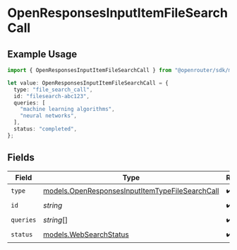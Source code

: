 # OpenResponsesInputItemFileSearchCall

## Example Usage

```typescript
import { OpenResponsesInputItemFileSearchCall } from "@openrouter/sdk/models";

let value: OpenResponsesInputItemFileSearchCall = {
  type: "file_search_call",
  id: "filesearch-abc123",
  queries: [
    "machine learning algorithms",
    "neural networks",
  ],
  status: "completed",
};
```

## Fields

| Field                                                                                                    | Type                                                                                                     | Required                                                                                                 | Description                                                                                              | Example                                                                                                  |
| -------------------------------------------------------------------------------------------------------- | -------------------------------------------------------------------------------------------------------- | -------------------------------------------------------------------------------------------------------- | -------------------------------------------------------------------------------------------------------- | -------------------------------------------------------------------------------------------------------- |
| `type`                                                                                                   | [models.OpenResponsesInputItemTypeFileSearchCall](../models/openresponsesinputitemtypefilesearchcall.md) | :heavy_check_mark:                                                                                       | N/A                                                                                                      |                                                                                                          |
| `id`                                                                                                     | *string*                                                                                                 | :heavy_check_mark:                                                                                       | N/A                                                                                                      |                                                                                                          |
| `queries`                                                                                                | *string*[]                                                                                               | :heavy_check_mark:                                                                                       | N/A                                                                                                      |                                                                                                          |
| `status`                                                                                                 | [models.WebSearchStatus](../models/websearchstatus.md)                                                   | :heavy_check_mark:                                                                                       | N/A                                                                                                      | completed                                                                                                |